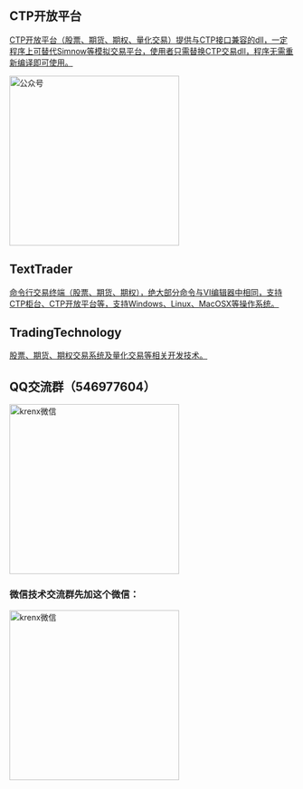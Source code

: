 ## CTP开放平台
[CTP开放平台（股票、期货、期权、量化交易）提供与CTP接口兼容的dll，一定程序上可替代Simnow等模拟交易平台，使用者只需替换CTP交易dll，程序无需重新编译即可使用。](https://github.com/krenx1983/openctp)

<img src="https://user-images.githubusercontent.com/83346523/123136882-02a4e800-d486-11eb-9e2b-1fe0266b9978.png" alt="公众号" width="300" height="300" />

## TextTrader
[命令行交易终端（股票、期货、期权），绝大部分命令与VI编辑器中相同，支持CTP柜台、CTP开放平台等，支持Windows、Linux、MacOSX等操作系统。](https://github.com/krenx1983/TextTrader)

## TradingTechnology
[股票、期货、期权交易系统及量化交易等相关开发技术。](https://github.com/krenx1983/TradingTechnology)

## QQ交流群（546977604）
<img src="https://user-images.githubusercontent.com/83346523/123681362-50ea2a80-d87c-11eb-8c55-5bb1ae6030d1.jpg" alt="krenx微信" width="300" height="300" />

### **微信技术交流群先加这个微信：**
<img src="https://user-images.githubusercontent.com/83346523/143444956-807a00d2-602a-4c11-9a46-6a4938596806.jpg" alt="krenx微信" width="300" height="300" />
